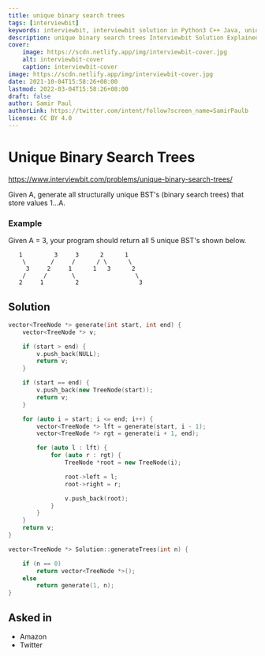 ```yaml
---
title: unique binary search trees
tags: [interviewbit]
keywords: interviewbit, interviewbit solution in Python3 C++ Java, unique binary search trees solution
description: unique binary search trees Interviewbit Solution Explained
cover:
    image: https://scdn.netlify.app/img/interviewbit-cover.jpg
    alt: interviewbit-cover
    caption: interviewbit-cover
image: https://scdn.netlify.app/img/interviewbit-cover.jpg
date: 2021-10-04T15:58:26+08:00
lastmod: 2022-03-04T15:58:26+08:00
draft: false
author: Samir Paul
authorLink: https://twitter.com/intent/follow?screen_name=SamirPaulb
license: CC BY 4.0
---
```


# Unique Binary Search Trees

https://www.interviewbit.com/problems/unique-binary-search-trees/

Given A, generate all structurally unique BST's (binary search trees) that store values 1...A.

### Example

Given A = 3, your program should return all 5 unique BST's shown below.

```
   1         3     3      2      1
    \       /     /      / \      \
     3     2     1      1   3      2
    /     /       \                 \
   2     1         2                 3
```


## Solution
```cpp
vector<TreeNode *> generate(int start, int end) {
    vector<TreeNode *> v;

    if (start > end) {
        v.push_back(NULL);
        return v;
    }

    if (start == end) {
        v.push_back(new TreeNode(start));
        return v;
    }

    for (auto i = start; i <= end; i++) {
        vector<TreeNode *> lft = generate(start, i - 1);
        vector<TreeNode *> rgt = generate(i + 1, end);

        for (auto l : lft) {
            for (auto r : rgt) {
                TreeNode *root = new TreeNode(i);

                root->left = l;
                root->right = r;

                v.push_back(root);
            }
        }
    }
    return v;
}

vector<TreeNode *> Solution::generateTrees(int n) {

    if (n == 0)
        return vector<TreeNode *>();
    else
        return generate(1, n);
}
```

## Asked in
* Amazon
* Twitter


